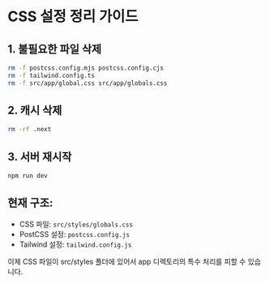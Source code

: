# CSS 설정 정리 가이드

## 1. 불필요한 파일 삭제
```bash
rm -f postcss.config.mjs postcss.config.cjs
rm -f tailwind.config.ts
rm -f src/app/global.css src/app/globals.css
```

## 2. 캐시 삭제
```bash
rm -rf .next
```

## 3. 서버 재시작
```bash
npm run dev
```

## 현재 구조:
- CSS 파일: `src/styles/globals.css`
- PostCSS 설정: `postcss.config.js`
- Tailwind 설정: `tailwind.config.js`

이제 CSS 파일이 src/styles 폴더에 있어서 app 디렉토리의 특수 처리를 피할 수 있습니다.